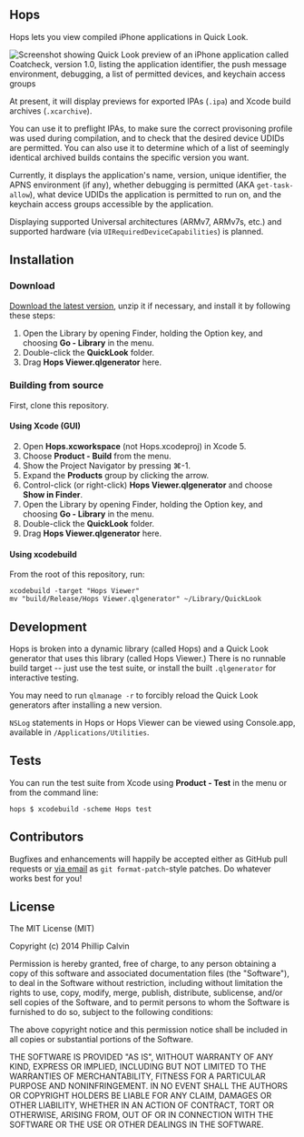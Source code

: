 ## Hops

Hops lets you view compiled iPhone applications in Quick Look.

![Screenshot showing Quick Look preview of an iPhone application called Coatcheck, version 1.0, listing the application identifier, the push message environment, debugging, a list of permitted devices, and keychain access groups](http://f.cl.ly/items/04242J2K17370j0w3A15/Screen%20Shot%202014-06-15%20at%2016.28.32.png)

At present, it will display previews for exported IPAs (`.ipa`) and Xcode build archives (`.xcarchive`).

You can use it to preflight IPAs, to make sure the correct provisoning profile was used during compilation, and to check that the desired device UDIDs are permitted. You can also use it to determine which of a list of seemingly identical archived builds contains the specific version you want.

Currently, it displays the application's name, version, unique identifier, the APNS environment (if any), whether debugging is permitted (AKA `get-task-allow`), what device UDIDs the application is permitted to run on, and the keychain access groups accessible by the application.

Displaying supported Universal architectures (ARMv7, ARMv7s, etc.) and supported hardware (via `UIRequiredDeviceCapabilities`) is planned.

## Installation

### Download

[Download the latest version](http://www.philcalvin.com/downloads/hops-0.2.qlgenerator.zip), unzip it if necessary, and install it by following these steps:

1. Open the Library by opening Finder, holding the Option key, and choosing **Go - Library** in the menu.
2. Double-click the **QuickLook** folder.
3. Drag **Hops Viewer.qlgenerator** here.

### Building from source

First, clone this repository.

#### Using Xcode (GUI)

2. Open **Hops.xcworkspace** (not Hops.xcodeproj) in Xcode 5.
3. Choose **Product - Build** from the menu.
4. Show the Project Navigator by pressing ⌘-1.
5. Expand the **Products** group by clicking the arrow.
6. Control-click (or right-click) **Hops Viewer.qlgenerator** and choose **Show in Finder**.
1. Open the Library by opening Finder, holding the Option key, and choosing **Go - Library** in the menu.
2. Double-click the **QuickLook** folder.
3. Drag **Hops Viewer.qlgenerator** here.

#### Using xcodebuild

From the root of this repository, run:

    xcodebuild -target "Hops Viewer"
    mv "build/Release/Hops Viewer.qlgenerator" ~/Library/QuickLook


## Development

Hops is broken into a dynamic library (called Hops) and a Quick Look generator that uses this library (called Hops Viewer.) There is no runnable build target -- just use the test suite, or install the built `.qlgenerator` for interactive testing.

You may need to run `qlmanage -r` to forcibly reload the Quick Look generators after installing a new version.

`NSLog` statements in Hops or Hops Viewer can be viewed using Console.app, available in `/Applications/Utilities`.

## Tests

You can run the test suite from Xcode using **Product - Test** in the menu or from the command line:

    hops $ xcodebuild -scheme Hops test

## Contributors

Bugfixes and enhancements will happily be accepted either as GitHub pull requests or [via email](mailto:phil@philcalvin.com) as `git format-patch`-style patches. Do whatever works best for you!

## License

The MIT License (MIT)

Copyright (c) 2014 Phillip Calvin

Permission is hereby granted, free of charge, to any person obtaining a copy
of this software and associated documentation files (the "Software"), to deal
in the Software without restriction, including without limitation the rights
to use, copy, modify, merge, publish, distribute, sublicense, and/or sell
copies of the Software, and to permit persons to whom the Software is
furnished to do so, subject to the following conditions:

The above copyright notice and this permission notice shall be included in all
copies or substantial portions of the Software.

THE SOFTWARE IS PROVIDED "AS IS", WITHOUT WARRANTY OF ANY KIND, EXPRESS OR
IMPLIED, INCLUDING BUT NOT LIMITED TO THE WARRANTIES OF MERCHANTABILITY,
FITNESS FOR A PARTICULAR PURPOSE AND NONINFRINGEMENT. IN NO EVENT SHALL THE
AUTHORS OR COPYRIGHT HOLDERS BE LIABLE FOR ANY CLAIM, DAMAGES OR OTHER
LIABILITY, WHETHER IN AN ACTION OF CONTRACT, TORT OR OTHERWISE, ARISING FROM,
OUT OF OR IN CONNECTION WITH THE SOFTWARE OR THE USE OR OTHER DEALINGS IN THE
SOFTWARE.
